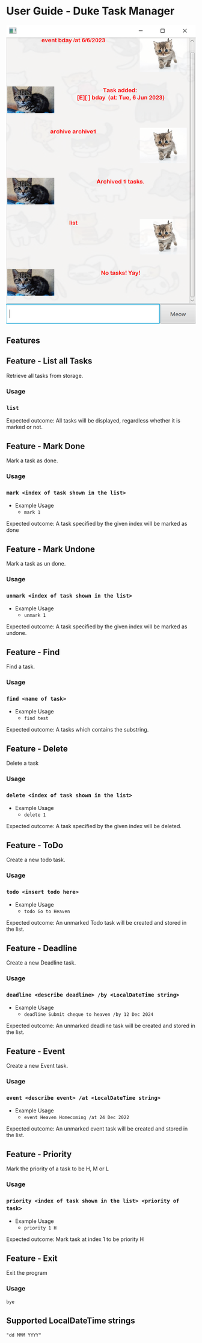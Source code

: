 # User Guide - Duke Task Manager
![Screenshot](Ui.png)

## Features 

## Feature - List all Tasks
Retrieve all tasks from storage.
### Usage
### `list`

Expected outcome: All tasks will be displayed, regardless whether it is marked or not.

## Feature - Mark Done
Mark a task as done.
### Usage
### `mark <index of task shown in the list>`

- Example Usage
  - `mark 1`

Expected outcome: A task specified by the given index will be marked as done

## Feature - Mark Undone
Mark a task as un done.
### Usage
### `unmark <index of task shown in the list>`

- Example Usage
    - `unmark 1`

Expected outcome: A task specified by the given index will be marked as undone.

## Feature - Find
Find a task.
### Usage
### `find <name of task>`

- Example Usage
    - `find test`

Expected outcome: A tasks which contains the substring.

## Feature - Delete
Delete a task
### Usage
### `delete <index of task shown in the list>`

- Example Usage
    - `delete 1`

Expected outcome: A task specified by the given index will be deleted.

## Feature - ToDo
Create a new todo task.
### Usage
### `todo <insert todo here>`

- Example Usage
  - `todo Go to Heaven`

Expected outcome: An unmarked Todo task will be created and stored in the list.

## Feature - Deadline
Create a new Deadline task.
### Usage
### `deadline <describe deadline> /by <LocalDateTime string>`

- Example Usage
  - `deadline Submit cheque to heaven /by 12 Dec 2024`

Expected outcome: An unmarked deadline task will be created and stored in the list.

## Feature - Event
Create a new Event task.
### Usage
### `event <describe event> /at <LocalDateTime string>`

- Example Usage
  - `event Heaven Homecoming /at 24 Dec 2022`

Expected outcome: An unmarked event task will be created and stored in the list.

## Feature - Priority
Mark the priority of a task to be H, M or L
### Usage
### `priority <index of task shown in the list> <priority of task>`

- Example Usage
  - `priority 1 H`
  
Expected outcome: Mark task at index 1 to be priority H

## Feature - Exit
Exit the program
### Usage
`bye`

## Supported LocalDateTime strings
```
"dd MMM YYYY"
```
